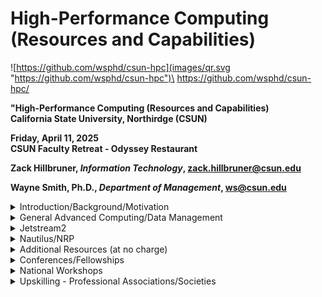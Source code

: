 # High-Performance Computing (Resources and Capabilities)


![https://github.com/wsphd/csun-hpc](images/qr.svg "https://github.com/wsphd/csun-hpc")\
<https://github.com/wsphd/csun-hpc/>

**"High-Performance Computing (Resources and Capabilities)**\
**California State University, Northirdge (CSUN)**

**Friday, April 11, 2025**\
**CSUN Faculty Retreat - Odyssey Restaurant**

**Zack Hillbruner, _Information Technology_, <zack.hillbruner@csun.edu>**

**Wayne Smith, Ph.D., _Department of Management_, <ws@csun.edu>**


<details>

<summary>Introduction/Background/Motivation</summary>

## [Introduction/Background/Motivation](#introduction-background-motivation)

* Some $\frac{n_i}{N}$ needs are $\le$ contemporary desktop/laptop and software
  * But double-check new methodologies and growth (and by extension, movement) of data

* Some $\frac{n_j}{N}$ needs are $\gt$ contemporary desktop/laptop and software
  * Essentially, "compute-intensive, data-intensive, or network-intensive"
  * Use primarily FOSS (Linux, Open Source, etc.) to complement COTS (Windows, SPSS, etc.)

* Private, "on-premises" servers
  * Usually purchased by an individual faculty member or Dept. (often with a grant or project)
  * Usually located in the on-campus CSUN MDF
  * CSUN IT usually racks and networks the system; Users manage the system and applications

* Public Cloud (AWS, GCP, MS-Azure, OCI, Digital Ocean, etc.)
  * Use "free-tier" (still need to provide a credit card)
  * Purchase credits with a credit card
  * Scholars can ask for resources for substantive reseearch

* Or?
  * NSF-funded, multi-year, inter-institution, STEAM/SocialSTEM, R3s/CCC's too
  * [CSUN IT Technology Resources for Research](https://www.csun.edu/it/technology-resources-research)

</details>


<details>

<summary>General Advanced Computing/Data Management</summary>

## [General Advanced Computing/Data Management](#general-advanced-computing-data-management)

* There are plenty of (non-HPC) advanced computing issues too (research and instruction).

* Ecosystem Transition: Compute
  * COTS languages (e.g., SPSS, Stata, MPlus, Matlab) -> FOSS languages (e.g., R, Python, Julia)
  * COTS spreadsheets (e.g., Excel ) -> FOSS spreadsheets(e.g., LibreOffice).
  * Operating Systems (e.g., Windows/MacOs ) _plus_ Linux, Excel -> LibreOffice, etc.
  * Beyond replication -> Reproducibility (not just 'A' journals)

* Ecosystem Transition: Data
  * "Big Data"
  * research results can include output data (and perhaps even source data) too

* Ecosystem Transition: Network
  * "Big Data"
  * research results can include output data (and perhaps even source data) too

* Example: Technology Trends
  * Campus Labs _plus_ Home Labs, Open Science, Open Research, Open Data, Open anything...

* I'm happy to discuss these issues too but it's not the focus on this material.

</details>


<details>

<summary>Jetstream2</summary>

## <a id="jetstream2"></a>[Jetstream2](#jetstream2)

* Managed by Indiana University

* 100's of GiB of RAM, 10's of PB of disk, 10's of [GPUs](https://en.wikipedia.org/wiki/Graphics_processing_unit), fast networks
  * Best for new learners, data science projects (R, Python, Julia, etc.), large simulations, gateway to other systems, including several supercomputers around the country

* Need an "ACCESS ID"
  * Like an ORCID ID but for Research Computing
  * Have CV or Resume for upload (don't worry, your request will be approved)

* Be willing to learn:
  * How to ask (nicely and well, for more (incrementally) resources, and read a simple dashboard
  * the Command line and Linux
  * Webshell
  * SSH for logging int (and some learning curve for generating SSH keys and passphrases)
  * SCP for file transfer (after the SSH process is done)

* (Live demo)

* Start here:
  * [Jetstream ACCESS page]<https://jetstream-cloud.org/get-started/index.html>

</details>


<details>

<summary>Nautilus/NRP</summary>

## [Nautilus/NRP](#nautilus)

* Managed by University of California, San Diego

* 100's of GiB of RAM, 10's of PB of disk, 100's of [GPUs](https://en.wikipedia.org/wiki/Graphics_processing_unit)/[FPGAs](https://en.wikipedia.org/wiki/Field-programmable_gate_array)/[TPUs](https://en.wikipedia.org/wiki/Tensor_Processing_Unit)/[DPUs](https://en.wikipedia.org/wiki/Data_processing_unit), very fast networks
  * Best for leading-edge science and engineering, especially w/ funded labs and staff

* Be willing to learn:
  * Must be comfortable with the Command Line, Open Source, and Linux
  * Kubernetes (open source client-server), you use the "kubectl" binary
  * You control just about everyting with ASCII ".yaml" files

* (Static demo)

* Start here:
  * Send Wayne an email - <ws@csun.edu>

</details>


<details>

<summary>Additional Resources (at no charge)</summary>

## [Additional Resources](#additional-resources)

* Sometimes, researchers just need an unmanaged or managed (by students, supervised by faculty) resource to host public-facing files and applications
  * [Oregon State University Open Source Lab (OSL)](https://osuosl.org/)

* Increasingly, researchers want to experiment with real Quantum resources
  * [D-Wave LEAP Quantum Launchpad/D-Wave Learn Program (D-Wave)](https://www.dwavequantum.com/learn/training/)

* Recently, CSUN was added to the Cloudbank/2i2C JupyterHub resource (this complements Apporto and NRP/TIDE)
  * [Cal-ICOR JupyterHub Pilot](https://csun.cloudbank.2i2c.cloud/)

* Increasingly, Libretexts is moving beyond "texts" and becoming a complete LMS solution, including a JupyterHub resource
  * General System - [LibreTexts](https://libretexts.org/)
  * Specific Application - [JupyterHub](https://jupyter.libretexts.org/hub/login)

</details>


<details>

<summary>Conferences/Fellowships</summary>

## [Conferences/Fellowships](#conferences-fellowships)

* There are plenty of zero-cost and low-cost U.S. domestic events for learning about HPC resources at the _Application_-level.

| Name          | Venue         | Cost         |Timeframe         |
| ------------- | ------------- |------------- |------------- |
| [Practice & Experience in Advanced Research Computing (PEARC)](https://pearc.acm.org/)          | varies  | mid $ | late July | 
| [Science Gateways (SGX3)](https://sciencegateways.org/gateways2025)          | varies  | $0 (NSF) | varies | 
| [Confab (DOE)](https://confab25.es.net/)          | varies  | low $ | early April | 
| [Institute for Mathematical and Statistical Innovation (IMSI)](https://www.imsi.institute/)          | varies  | $0 (NSF) | varies | 

* There are plenty of zero-cost and low-cost U.S. domestic events for learning about HPC resources at the _Infrastructure_-level.

| Name          | Venue         | Cost         |Timeframe         |
| ------------- | ------------- |------------- |------------- |
| [Research Computing at Smaller Institutions (RCSI)](https://rcsi.swarthmore.edu/)          | Swarthmore, PA  | $0 (NSF) | early June | 
| [National Research Platform (NRP)](https://portal.nrp.ai/6nrp-workshop/)          | UCSD, CA  | $600 | late January | 
| [Supercomputing (SC)](https://sc25.supercomputing.org/)          | St. Louis, Denver, Atlanta  | low $ | mid November | 
| [Corporation for Networking and Research (CENIC)](https://cenic.org/events)          | varies  | low $ | late March | 
| [Southern California Linux Expo (SCaLE)](https://www.socallinuxexpo.org/scale/22x)          | Pasadena, CA  | low $ | early March | 

* And the list of _International_ events for learning about HPR resources is growing quickly.

| Name          | Venue         | Cost         |Timeframe         |
| ------------- | ------------- |------------- |------------- |
| [CINI HPC Summer School (CINI)](https://www.hpcsummerschool.it/)          | Naples, Italy  | N/A | mid June | 

* The following are some of the Fellowships available:
  * [ICICLE: Intelligent CI with Computational Learning in the Environment (ICICLE)](https://icicle.osu.edu/education-and-outreach/icicle-educational-fellows-program)

</details>


<details>

<summary>National Workshops</summary>

## [Natonal Workshops](#national-workshops)

* There are plenty of _in-person_ events for learning about HPR resources.

| Name          | Venue         | Cost         |Timeframe         |
| ------------- | ------------- |------------- |------------- |
| [Open Science Grig (OSG)](https://osg-htc.org/school-2025/)          | U of Wisconsin-Madion, WI  | $0 (NSF) | late June  | 
| [HPC and Data Science Summer Institute (SDSC)](https://na.eventscloud.com/website/83760/)          | UCSD, CA  | $350 | late July - early August | 
| [NERSC International HPC Summer School (NERSC)](https://www.nersc.gov/users/training/events/2025/international-hpc-summer-school-july-2025/)          | varies  | $0 (DOE) | early July | 
| [KNIT (FABRIC)](https://knit.fabric-testbed.net/)          | varies  | $0 (NSF) | mid March | 


* There are plenty of _virtual_ events for learning about HPR resources.

| Name          | Venue         | Cost         |Timeframe         |
| ------------- | ------------- |------------- |------------- |
| [OU Supercomputing Center for Education & Research (OU)](https://www.oscer.ou.edu/virtualresidency2024.php)          | virtual, synchronous | $0 (NSF) | late June  | 
| [HPC Pathways (NCSA)](https://www.hpc-training.org/moodle/enrol/index.php?id=101)          | virtual, asynchronous | $0 | on-going | 
| [Cornell Roadmaps](https://cvw.cac.cornell.edu/roadmaps)          | virtual  | $0 | asynchronous, on-going | 
| [HPC Carpentry](https://www.hpc-carpentry.org/)          | in-person and virtual, synchronous  | $0 | varies | 
| [(comprehensive, searchable list of resources](https://campuschampions.cyberinfrastructure.org/knowledge-base/resources)          | N/A  | $0 | varies | 
</details>


<details>

<summary>Upskilling - Professional Associations/Societies</summary>

## [Upskilling - Professional Associations/Societies](#upskilling-professional-associations-societies)

* Faculty - These HPC resources should be of use to _Faculty_ over time.
  * [R OpenSci (ROpenSci)](https://ropensci.org/)
  * [PyOpenSci (pyOpenSci)](https://www.pyopensci.org/)
  * [JuliaCon (annual Summer conference abstracts, proceedings)](https://juliacon.org/2025/)
  * [Open Accelerated Computing (OpenACC) (C/C++ optimizations for research, annual Summer conference)](https://www.openacc.org/)

* Staff - These HPC resources should be of use to _Staff_ over time.
  * [US Research Software Engineering Association (US-RSE)](https://us-rse.org/)
  * [Campus Research Computing Consortium (CaRCC)](https://carcc.org/)
  * [Campus Champions](https://campuschampions.cyberinfrastructure.org/)
  * [OpenOnDemand](https://openondemand.org/)
  * [Internet2 Research Engagement](https://internet2.edu/community/research-engagement/research-community/)
  * [EduCause Research Computing and Data Community Group](https://www.educause.edu/community/research-computing-and-data-community-group)

* Administration - These HPC resources should be of use to _Administration_ over time.
  * [Coalition for Academic Scientific Computing (CASC)](https://casc.org/)

* Sundry - These HPC resources should be of use to various individuals over time.
  * [ES NET (DOE)](https://www.es.net/)
  * [The Quilt](https://www.thequilt.net/)
  * [Fabric](https://portal.fabric-testbed.net/about/about-fabric)

</details>


